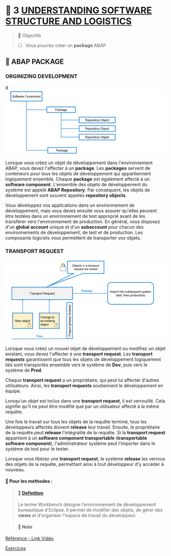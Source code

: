 # 🌸 3 [UNDERSTANDING SOFTWARE STRUCTURE AND LOGISTICS](https://learning.sap.com/learning-journeys/acquire-core-abap-skills/understanding-software-structure-and-logistics_e97e5b6e-74f5-45d5-aabb-79c94fe0617c)

> 🌺 Objectifs
>
> - [ ] Vous pourrez créer un **package** ABAP

## 🌸 ABAP **PACKAGE**

### ORGINIZING DEVELOPMENT

d
![](./assets/03_Software_Logistics_001.png)

Lorsque vous créez un objet de développement dans l'environnement ABAP, vous devez l'affecter à un **package**. Les **packages** servent de conteneurs pour tous les objets de développement qui appartiennent logiquement ensemble. Chaque **package** est également affecté à un **software component**. L'ensemble des objets de développement du système est appelé **ABAP Repository**. Par conséquent, les objets de développement sont souvent appelés **repository objects**.

Vous développez vos applications dans un environnement de développement, mais vous devez ensuite vous assurer qu'elles peuvent être testées dans un environnement de test approprié avant de les transférer vers l'environnement de production. En général, vous disposez d'un **global account** unique et d'un **subaccount** pour chacun des environnements de développement, de test et de production. Les composants logiciels vous permettent de transporter vos objets.

### TRANSPORT REQUEST

![](./assets/03_Software_Logistics_002.png)

Lorsque vous créez un nouvel objet de développement ou modifiez un objet existant, vous devez l'affecter à une **transport request**. Les **transport requests** garantissent que tous les objets de développement logiquement liés sont transportés ensemble vers le système de **Dev**, puis vers le système de **Prod**.

Chaque **transport request** a un propriétaire, qui peut lui affecter d'autres utilisateurs. Ainsi, les **transport requests** soutiennent le développement en équipe.

Lorsqu'un objet est inclus dans une **transport request**, il est verrouillé. Cela signifie qu'il ne peut être modifié que par un utilisateur affecté à la même requête.

Une fois le travail sur tous les objets de la requête terminé, tous les développeurs affectés doivent **release** leur travail. Ensuite, le propriétaire de la requête peut **release** l'intégralité de la requête. Si la **transport request** appartient à un **software component transportable** (**transportable software component**), l'administrateur système peut l'importer dans le système de test pour le tester.

Lorsque vous libérez une **transport request**, le système **release** les verrous des objets de la requête, permettant ainsi à tout développeur d'y accéder à nouveau.

#### 💮 **Pour les méthodes** :

> #### 🍧 [Definition]()
>
> Le terme Workbench désigne l'environnement de développement bureautique d'Eclipse. Il permet de modifier des objets, de gérer des **views** et d'organiser l'espace de travail du développeur.

> #### 🍧 Note

[Référence - Link Vidéo](link)

[Exercices](./assets/hands_on.pdf)
